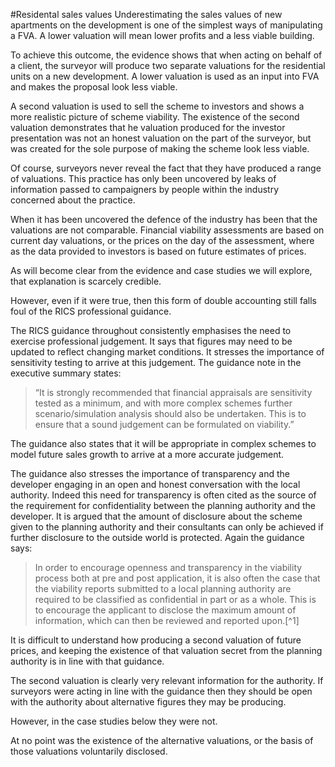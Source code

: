 #Residental sales values
Underestimating the sales values of new apartments on the development is one of the simplest ways of manipulating a FVA. A lower valuation will mean lower profits and a less viable building.

To achieve this outcome, the evidence shows that when acting on behalf of a client, the surveyor will produce two separate valuations for the residential units on a new development. A lower valuation is used as an input into FVA and makes the proposal look less viable. 

A second valuation is used to sell the scheme to investors and shows a more realistic picture of scheme viability. The existence of the second valuation demonstrates that he valuation produced for the investor presentation was not an honest valuation on the part of the surveyor, but was created for the sole purpose of making the scheme look less viable. 

Of course, surveyors never reveal the fact that they have produced a range of valuations. This practice has only been uncovered by leaks of information passed to campaigners by people within the industry concerned about the practice. 

When it has been uncovered the defence of the industry has been that the valuations are not comparable. Financial viability assessments are based on current day valuations, or the prices on the day of the assessment, where as the data provided to investors is based on future estimates of prices. 

As will become clear from the evidence and case studies we will explore, that explanation is scarcely credible. 

However, even if it were true, then this form of double accounting still falls foul of the RICS professional guidance. 

The RICS guidance throughout consistently emphasises the need to exercise professional judgement. It says that figures may need to be updated to reflect changing market conditions. It stresses the importance of sensitivity testing to arrive at this judgement. The guidance note in the executive summary states: 

>“It is strongly recommended that financial appraisals are sensitivity tested as a minimum, and with more complex schemes further scenario/simulation analysis should also be undertaken. This is to ensure that a sound judgement can be formulated on viability.”

The guidance also states that it will be appropriate in complex schemes to model future sales growth to arrive at a more accurate judgement. 

The guidance also stresses the importance of transparency and the developer engaging in an open and honest conversation with the local authority. Indeed this need for transparency is often cited as the source of the requirement for confidentiality between the planning authority and the developer. It is argued that the amount of disclosure about the scheme given to the planning authority and their consultants can only be achieved if further disclosure to the outside world is protected. Again the guidance says:

>In order to encourage openness and transparency in the viability process both at pre and post application, it is also often the case that the viability reports submitted to a local planning authority are required to be classified as confidential in part or as a whole. This is to encourage the applicant to disclose the maximum amount of information, which can then be reviewed and reported upon.[^1]

It is difficult to understand how producing a second valuation of future prices, and keeping the existence of that valuation secret from the planning authority is in line with that guidance. 

The second valuation is clearly very relevant information for the authority. If surveyors were acting in line with the guidance then they should be open with the authority about alternative figures they may be producing. 

However, in the case studies below they were not. 

At no point was the existence of the alternative valuations, or the basis of those valuations voluntarily disclosed.